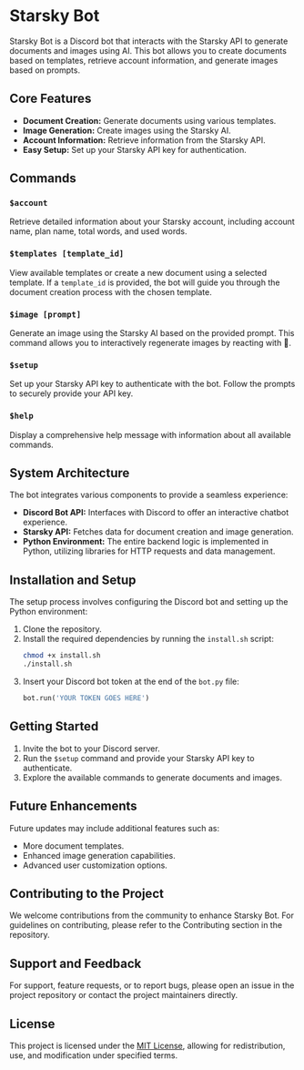 # Starsky Bot

Starsky Bot is a Discord bot that interacts with the Starsky API to generate documents and images using AI. This bot allows you to create documents based on templates, retrieve account information, and generate images based on prompts.

## Core Features

- **Document Creation:** Generate documents using various templates.
- **Image Generation:** Create images using the Starsky AI.
- **Account Information:** Retrieve information from the Starsky API.
- **Easy Setup:** Set up your Starsky API key for authentication.

## Commands

### `$account`

Retrieve detailed information about your Starsky account, including account name, plan name, total words, and used words.

### `$templates [template_id]`

View available templates or create a new document using a selected template. If a `template_id` is provided, the bot will guide you through the document creation process with the chosen template.

### `$image [prompt]`

Generate an image using the Starsky AI based on the provided prompt. This command allows you to interactively regenerate images by reacting with 🔄.

### `$setup`

Set up your Starsky API key to authenticate with the bot. Follow the prompts to securely provide your API key.

### `$help`

Display a comprehensive help message with information about all available commands.

## System Architecture

The bot integrates various components to provide a seamless experience:

- **Discord Bot API:** Interfaces with Discord to offer an interactive chatbot experience.
- **Starsky API:** Fetches data for document creation and image generation.
- **Python Environment:** The entire backend logic is implemented in Python, utilizing libraries for HTTP requests and data management.

## Installation and Setup

The setup process involves configuring the Discord bot and setting up the Python environment:

1. Clone the repository.
2. Install the required dependencies by running the `install.sh` script:
    ```bash
    chmod +x install.sh
    ./install.sh
    ```
3. Insert your Discord bot token at the end of the `bot.py` file:
    ```python
    bot.run('YOUR TOKEN GOES HERE')
    ```

## Getting Started

1. Invite the bot to your Discord server.
2. Run the `$setup` command and provide your Starsky API key to authenticate.
3. Explore the available commands to generate documents and images.

## Future Enhancements

Future updates may include additional features such as:

- More document templates.
- Enhanced image generation capabilities.
- Advanced user customization options.

## Contributing to the Project

We welcome contributions from the community to enhance Starsky Bot. For guidelines on contributing, please refer to the Contributing section in the repository.

## Support and Feedback

For support, feature requests, or to report bugs, please open an issue in the project repository or contact the project maintainers directly.

## License

This project is licensed under the [MIT License](LICENSE), allowing for redistribution, use, and modification under specified terms.
